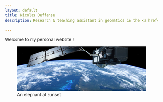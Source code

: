 ```yaml
---
layout: default
title: Nicolas Deffense
description: Research & teaching assistant in geomatics in the <a href="https://uclouvain.be/en/research-institutes/eli/" style="color:black;">Earth & Life Institute</a> at <a href="https://uclouvain.be/" style="color:white;">UCLouvain</a>

---
```


Welcome to my personal website !


<figure>
    <img src="./images/Sentinel-3B.jpg"
         width="800" >
    <figcaption>An elephant at sunset</figcaption>
</figure>


<i class="fa fa-envelope" aria-hidden="true"></i>